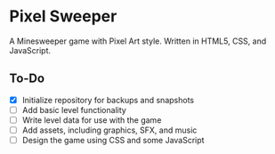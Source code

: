 # Pixel Sweeper

A Minesweeper game with Pixel Art style. Written in HTML5, CSS, and JavaScript.

## To-Do
 - [X] Initialize repository for backups and snapshots
 - [ ] Add basic level functionality
 - [ ] Write level data for use with the game
 - [ ] Add assets, including graphics, SFX, and music
 - [ ] Design the game using CSS and some JavaScript
